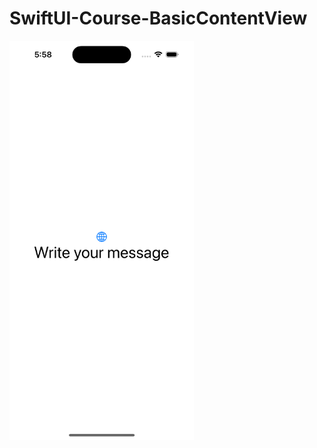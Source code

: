 # SwiftUI-Course-BasicContentView
<img src="https://github.com/j3v1t0/SwiftUI-Course-BasicContentView/blob/main/Simulator%20Screenshot%20-%20iPhone%2015%20Pro%20-%202023-09-24%20at%2017.58.20.png" width="294.75px">
